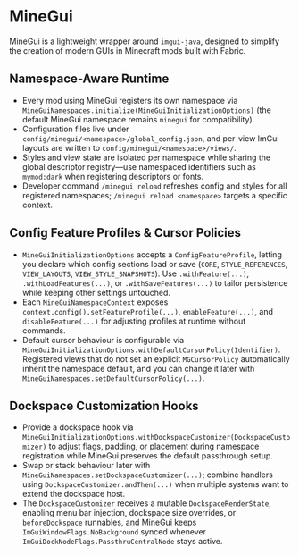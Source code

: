 # MineGui
MineGui is a lightweight wrapper around `imgui-java`, designed to simplify the creation of modern GUIs in Minecraft mods built with Fabric.

## Namespace-Aware Runtime
- Every mod using MineGui registers its own namespace via `MineGuiNamespaces.initialize(MineGuiInitializationOptions)` (the default MineGui namespace remains `minegui` for compatibility).
- Configuration files live under `config/minegui/<namespace>/global_config.json`, and per-view ImGui layouts are written to `config/minegui/<namespace>/views/`.
- Styles and view state are isolated per namespace while sharing the global descriptor registry—use namespaced identifiers such as `mymod:dark` when registering descriptors or fonts.
- Developer command `/minegui reload` refreshes config and styles for all registered namespaces; `/minegui reload <namespace>` targets a specific context.

## Config Feature Profiles & Cursor Policies
- `MineGuiInitializationOptions` accepts a `ConfigFeatureProfile`, letting you declare which config sections load or save (`CORE`, `STYLE_REFERENCES`, `VIEW_LAYOUTS`, `VIEW_STYLE_SNAPSHOTS`). Use `.withFeature(...)`, `.withLoadFeatures(...)`, or `.withSaveFeatures(...)` to tailor persistence while keeping other settings untouched.
- Each `MineGuiNamespaceContext` exposes `context.config().setFeatureProfile(...)`, `enableFeature(...)`, and `disableFeature(...)` for adjusting profiles at runtime without commands.
- Default cursor behaviour is configurable via `MineGuiInitializationOptions.withDefaultCursorPolicy(Identifier)`. Registered views that do not set an explicit `MGCursorPolicy` automatically inherit the namespace default, and you can change it later with `MineGuiNamespaces.setDefaultCursorPolicy(...)`.

## Dockspace Customization Hooks
- Provide a dockspace hook via `MineGuiInitializationOptions.withDockspaceCustomizer(DockspaceCustomizer)` to adjust flags, padding, or placement during namespace registration while MineGui preserves the default passthrough setup.
- Swap or stack behaviour later with `MineGuiNamespaces.setDockspaceCustomizer(...)`; combine handlers using `DockspaceCustomizer.andThen(...)` when multiple systems want to extend the dockspace host.
- The `DockspaceCustomizer` receives a mutable `DockspaceRenderState`, enabling menu bar injection, dockspace size overrides, or `beforeDockspace` runnables, and MineGui keeps `ImGuiWindowFlags.NoBackground` synced whenever `ImGuiDockNodeFlags.PassthruCentralNode` stays active.
